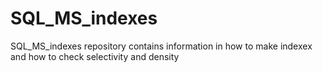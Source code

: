 # SQL_MS_indexes

SQL_MS_indexes repository contains information in how to make indexex and how to check selectivity and density 
